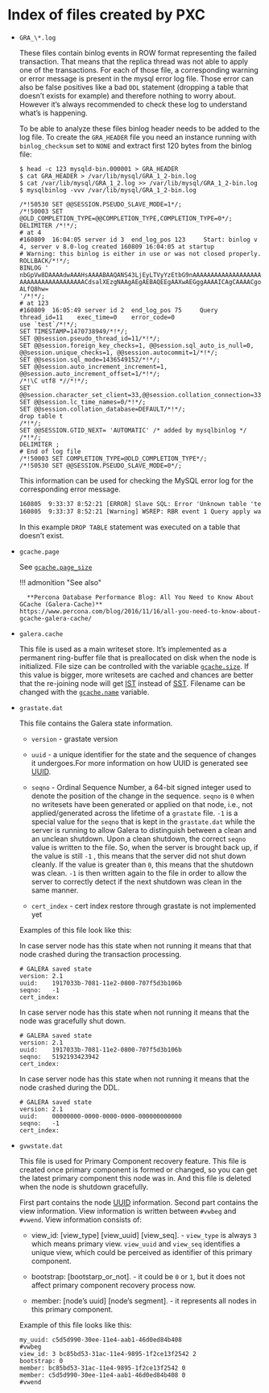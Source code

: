 # Index of files created by PXC


* `GRA_\*.log`

    These files contain binlog events in ROW format representing the failed
    transaction. That means that the replica thread was not able to apply one of
    the transactions. For each of those file, a corresponding warning or error
    message is present in the mysql error log file. Those error can also be
    false positives like a bad `DDL` statement (dropping  a table that doesn’t
    exists for example) and therefore nothing to worry about. However it’s
    always recommended to check these log to understand what’s is happening.

    To be able to analyze these files binlog header needs to be added to the log
    file. To create the `GRA_HEADER` file you need an instance running with `binlog_checksum` set to `NONE` and extract first 120 bytes from the binlog file:

    ```text
    $ head -c 123 mysqld-bin.000001 > GRA_HEADER
    $ cat GRA_HEADER > /var/lib/mysql/GRA_1_2-bin.log
    $ cat /var/lib/mysql/GRA_1_2.log >> /var/lib/mysql/GRA_1_2-bin.log
    $ mysqlbinlog -vvv /var/lib/mysql/GRA_1_2-bin.log

    /*!50530 SET @@SESSION.PSEUDO_SLAVE_MODE=1*/;
    /*!50003 SET @OLD_COMPLETION_TYPE=@@COMPLETION_TYPE,COMPLETION_TYPE=0*/;
    DELIMITER /*!*/;
    # at 4
    #160809  16:04:05 server id 3  end_log_pos 123     Start: binlog v 4, server v 8.0-log created 160809 16:04:05 at startup
    # Warning: this binlog is either in use or was not closed properly.
    ROLLBACK/*!*/;
    BINLOG '
    nbGpVw8DAAAAdwAAAHsAAAABAAQANS43LjEyLTVyYzEtbG9nAAAAAAAAAAAAAAAAAAAAAAAAAAAA
    AAAAAAAAAAAAAAAAAACdsalXEzgNAAgAEgAEBAQEEgAAXwAEGggAAAAICAgCAAAACgoKKioAEjQA
    ALfQ8hw=
    '/*!*/;
    # at 123
    #160809  16:05:49 server id 2  end_log_pos 75     Query    thread_id=11    exec_time=0    error_code=0
    use `test`/*!*/;
    SET TIMESTAMP=1470738949/*!*/;
    SET @@session.pseudo_thread_id=11/*!*/;
    SET @@session.foreign_key_checks=1, @@session.sql_auto_is_null=0, @@session.unique_checks=1, @@session.autocommit=1/*!*/;
    SET @@session.sql_mode=1436549152/*!*/;
    SET @@session.auto_increment_increment=1, @@session.auto_increment_offset=1/*!*/;
    /*!\C utf8 *//*!*/;
    SET @@session.character_set_client=33,@@session.collation_connection=33,@@session.collation_server=8/*!*/;
    SET @@session.lc_time_names=0/*!*/;
    SET @@session.collation_database=DEFAULT/*!*/;
    drop table t
    /*!*/;
    SET @@SESSION.GTID_NEXT= 'AUTOMATIC' /* added by mysqlbinlog */ /*!*/;
    DELIMITER ;
    # End of log file
    /*!50003 SET COMPLETION_TYPE=@OLD_COMPLETION_TYPE*/;
    /*!50530 SET @@SESSION.PSEUDO_SLAVE_MODE=0*/;
    ```

    This information can be used for checking the MySQL error log for the corresponding error message.

    ```default
    160805  9:33:37 8:52:21 [ERROR] Slave SQL: Error 'Unknown table 'test'' on query. Default database: 'test'. Query: 'drop table test', Error_code: 1051
    160805  9:33:37 8:52:21 [Warning] WSREP: RBR event 1 Query apply warning: 1, 3
    ```

    In this example `DROP TABLE` statement was executed on a table that doesn’t exist.


* `gcache.page`
    
    See [`gcache.page_size`](wsrep-provider-index.md#gcachepage_size)
    
    !!! admonition "See also"

        **Percona Database Performance Blog: All You Need to Know About GCache (Galera-Cache)** https://www.percona.com/blog/2016/11/16/all-you-need-to-know-about-gcache-galera-cache/

* `galera.cache`

    This file is used as a main writeset store. It’s implemented as a permanent
    ring-buffer file that is preallocated on disk when the node is initialized.
    File size can be controlled with the variable [`gcache.size`](wsrep-provider-index.md#gcachesize). If
    this value is bigger, more writesets are cached and chances are better that
    the re-joining node will get [IST](glossary.md#ist) instead of [SST](glossary.md#sst). Filename can be changed
    with the [`gcache.name`](wsrep-provider-index.md#gcachename) variable.

* `grastate.dat`

    This file contains the Galera state information.

    * `version` - grastate version

    * `uuid` - a unique identifier for the state and the sequence of changes it undergoes.For more information on how UUID is generated see [UUID](glossary.md#uuid).

    * `seqno` - Ordinal Sequence Number, a 64-bit signed integer used to denote the position of the change in the sequence. `seqno` is `0` when no writesets have been generated or applied on that node, i.e., not applied/generated across the lifetime of a `grastate` file. `-1` is a special value for the `seqno` that is kept in the `grastate.dat` while the server is running to allow Galera to distinguish between a clean and an unclean shutdown. Upon a clean shutdown, the correct `seqno` value is written to the file. So, when the server is brought back up, if the value is still `-1` , this means that the server did not shut down cleanly. If the value is greater than `0`, this means that the shutdown was clean. `-1` is then written again to the file in order to allow the server to correctly detect if the next shutdown was clean in the same manner.

    * `cert_index` - cert index restore through grastate is not implemented yet

    Examples of this file look like this:

    In case server node has this state when not running it means that that node crashed during the transaction processing.

    ```text
    # GALERA saved state
    version: 2.1
    uuid:    1917033b-7081-11e2-0800-707f5d3b106b
    seqno:   -1
    cert_index:
    ```

    In case server node has this state when not running it means that the node
    was gracefully shut down.

    ```text
    # GALERA saved state
    version: 2.1
    uuid:    1917033b-7081-11e2-0800-707f5d3b106b
    seqno:   5192193423942
    cert_index:
    ```

    In case server node has this state when not running it means that the node crashed during the DDL.

    ```text
    # GALERA saved state
    version: 2.1
    uuid:    00000000-0000-0000-0000-000000000000
    seqno:   -1
    cert_index:
    ```

* `gvwstate.dat`

   This file is used for Primary Component recovery feature. This file is
   created once primary component is formed or changed, so you can get the
   latest primary component this node was in. And this file is deleted when the
   node is shutdown gracefully.

   First part contains the node [UUID](glossary.md#uuid) information. Second part contains
   the view information. View information is written between `#vwbeg` and
   `#vwend`. View information consists of:
    
    * view_id: [view_type] [view_uuid] [view_seq]. - `view_type` is always `3` which means primary view. `view_uuid` and `view_seq` identifies a unique view, which could be perceived as identifier of this primary component.
   
    * bootstrap: [bootstarp_or_not]. - it could be `0` or `1`, but it does not affect primary component recovery process now.

    * member: [node’s uuid] [node’s segment]. - it represents all nodes in this primary component.

    Example of this file looks like this:

    ```text
    my_uuid: c5d5d990-30ee-11e4-aab1-46d0ed84b408
    #vwbeg
    view_id: 3 bc85bd53-31ac-11e4-9895-1f2ce13f2542 2 
    bootstrap: 0
    member: bc85bd53-31ac-11e4-9895-1f2ce13f2542 0
    member: c5d5d990-30ee-11e4-aab1-46d0ed84b408 0
    #vwend
    ```